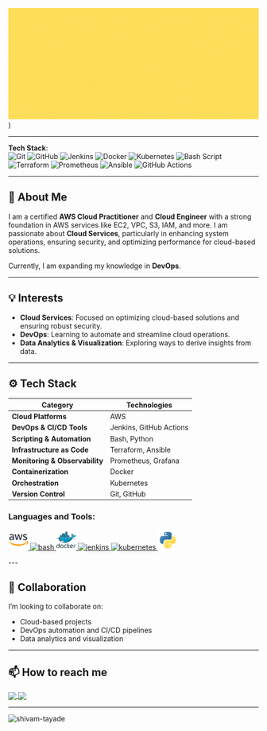 ![Description of GIF](https://github.com/shivam-tayade/shivam-tayade/blob/main/raw-img/git%20profile%20(1350%20x%20600%20px)%20(2).gif))


---

**Tech Stack**:  
![Git](https://img.shields.io/badge/git-%23F05033.svg?style=for-the-badge&logo=git&logoColor=white) ![GitHub](https://img.shields.io/badge/github-%23121011.svg?style=for-the-badge&logo=github&logoColor=white) ![Jenkins](https://img.shields.io/badge/jenkins-%232C5263.svg?style=for-the-badge&logo=jenkins&logoColor=white) ![Docker](https://img.shields.io/badge/docker-%230db7ed.svg?style=for-the-badge&logo=docker&logoColor=white) ![Kubernetes](https://img.shields.io/badge/kubernetes-%23326ce5.svg?style=for-the-badge&logo=kubernetes&logoColor=white) ![Bash Script](https://img.shields.io/badge/bash_script-%23121011.svg?style=for-the-badge&logo=gnu-bash&logoColor=white) ![Terraform](https://img.shields.io/badge/terraform-%235835CC.svg?style=for-the-badge&logo=terraform&logoColor=white) ![Prometheus](https://img.shields.io/badge/Prometheus-E6522C?style=for-the-badge&logo=Prometheus&logoColor=white) ![Ansible](https://img.shields.io/badge/ansible-%231A1918.svg?style=for-the-badge&logo=ansible&logoColor=white) ![GitHub Actions](https://img.shields.io/badge/github%20actions-%232671E5.svg?style=for-the-badge&logo=githubactions&logoColor=white)


---

## 👋 About Me
I am a certified **AWS Cloud Practitioner** and **Cloud Engineer** with a strong foundation in AWS services like EC2, VPC, S3, IAM, and more. I am passionate about **Cloud Services**, particularly in enhancing system operations, ensuring security, and optimizing performance for cloud-based solutions.

Currently, I am expanding my knowledge in **DevOps**.

---

## 💡 Interests
- **Cloud Services**: Focused on optimizing cloud-based solutions and ensuring robust security.
- **DevOps**: Learning to automate and streamline cloud operations.
- **Data Analytics & Visualization**: Exploring ways to derive insights from data.

---

## ⚙️ Tech Stack

| **Category**                   | **Technologies**                                                                                           |
|---------------------------------|------------------------------------------------------------------------------------------------------------|
| **Cloud Platforms**             | AWS                                                                                                        | 
| **DevOps & CI/CD Tools**        | Jenkins, GitHub Actions                                                                                   | 
| **Scripting & Automation**      | Bash, Python                                                                                               |
| **Infrastructure as Code**     | Terraform, Ansible                                                                                         |
| **Monitoring & Observability** | Prometheus, Grafana                                                                                       |
| **Containerization**           | Docker                                                                                                     |
| **Orchestration**              | Kubernetes                                                                                                 |
| **Version Control**            | Git, GitHub                                                                                                 |

<h3 align="left">Languages and Tools:</h3>
<p align="left"> <a href="https://aws.amazon.com" target="_blank" rel="noreferrer"> <img src="https://raw.githubusercontent.com/devicons/devicon/master/icons/amazonwebservices/amazonwebservices-original-wordmark.svg" alt="aws" width="40" height="40"/> </a> <a href="https://www.gnu.org/software/bash/" target="_blank" rel="noreferrer"> <img src="https://www.vectorlogo.zone/logos/gnu_bash/gnu_bash-icon.svg" alt="bash" width="40" height="40"/> </a> <a href="https://www.docker.com/" target="_blank" rel="noreferrer"> <img src="https://raw.githubusercontent.com/devicons/devicon/master/icons/docker/docker-original-wordmark.svg" alt="docker" width="40" height="40"/> </a> <a href="https://www.jenkins.io" target="_blank" rel="noreferrer"> <img src="https://www.vectorlogo.zone/logos/jenkins/jenkins-icon.svg" alt="jenkins" width="40" height="40"/> </a> <a href="https://kubernetes.io" target="_blank" rel="noreferrer"> <img src="https://www.vectorlogo.zone/logos/kubernetes/kubernetes-icon.svg" alt="kubernetes" width="40" height="40"/> </a> <a href="https://www.python.org" target="_blank" rel="noreferrer"> <img src="https://raw.githubusercontent.com/devicons/devicon/master/icons/python/python-original.svg" alt="python" width="40" height="40"/> </a> </p>
---

## 🤝 Collaboration

I’m looking to collaborate on:

- Cloud-based projects
- DevOps automation and CI/CD pipelines
- Data analytics and visualization

---

## 📫 How to reach me
<a href="https://www.linkedin.com/in/shivam-tayade">
  <img height="30" align="center" src="https://img.shields.io/badge/LinkedIn-Connect-blue" />
</a>
<a href="mailto:tayade.shivam02@gmail.com">
  <img height="30" align="center" src="https://img.shields.io/badge/Email-Get%20in%20Touch-red" />
</a>

---

<p align="left"> <img src="https://komarev.com/ghpvc/?username=shivam-tayade&label=Profile%20views&color=0e75b6&style=flat" alt="shivam-tayade" /> </p>


